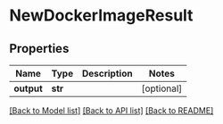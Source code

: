 # NewDockerImageResult

## Properties
Name | Type | Description | Notes
------------ | ------------- | ------------- | -------------
**output** | **str** |  | [optional] 

[[Back to Model list]](README.md#documentation-for-models) [[Back to API list]](README.md#documentation-for-api-endpoints) [[Back to README]](README.md)


